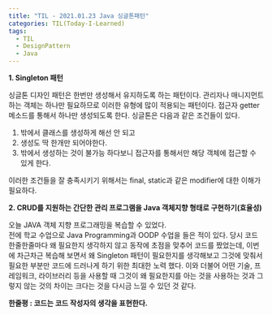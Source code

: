 ```yaml
---
title: "TIL - 2021.01.23 Java 싱글톤패턴"
categories: TIL(Today-I-Learned)
tags:
  - TIL
  - DesignPattern
  - Java
---
```


__1. Singleton 패턴__

싱글톤 디자인 패턴은 한번만 생성해서 유지하도록 하는 패턴이다. 관리자나 매니지먼트 하는 객체는 하나만 필요하므로 이러한 유형에 많이 적용되는 패턴이다. 접근자 getter메소드를 통해서 하나만 생성되도록 한다. 싱글톤은 다음과 같은 조건들이 있다.      

1. 밖에서 클래스를 생성하게 해선 안 되고   
2. 생성도 딱 한개만 되어야한다.     
3. 밖에서 생성하는 것이 불가능 하다보니 접근자를 통해서만 해당 객체에 접근할 수 있게 한다.       

이러한 조건들을 잘 충족시키기 위해서는 final, static과 같은 modifier에 대한 이해가 필요하다.



__2. CRUD를 지원하는 간단한 관리 프로그램을 Java 객체지향 형태로 구현하기(효율성)__

오늘 JAVA 객체 지향 프로그래밍을 복습할 수 있었다.   
전에 학교 수업으로 Java Programming과 OODP 수업을 들은 적이 있다. 당시 코드 한줄한줄마다 왜 필요한지 생각하지 않고 동작에 초점을 맞추어 코드를 짰었는데, 이번에 차근차근 복습해 보면서 왜 Singleton 패턴이 필요한지를 생각해보고 그것에 맞춰서 필요한 부분만 코드에 드러나게 하기 위한 최대한 노력 했다. 이와 더불어 어떤 기술, 프레임워크, 라이브러리 등을 사용할 때 그것이 왜 필요한지를 아는 것을 사용하는 것과 그렇지 않는 것의 차이는 크다는 것을 다시금 느낄 수 있던 것 같다.        

__한줄평 : 코드는 코드 작성자의 생각을 표현한다.__  
